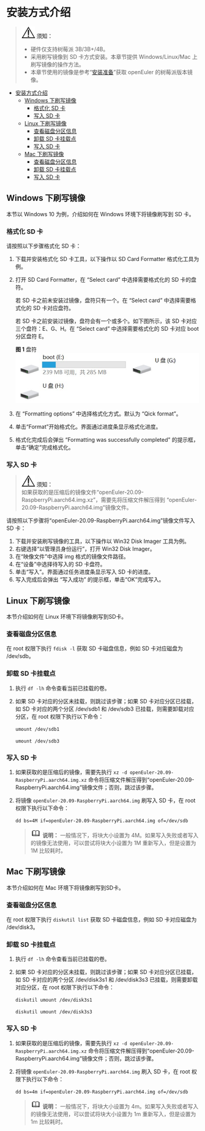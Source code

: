 # 安装方式介绍

>![](public_sys-resources/icon-notice.gif) **须知：**   
>-   硬件仅支持树莓派 3B/3B+/4B。
>-   采用刷写镜像到 SD 卡方式安装。本章节提供 Windows/Linux/Mac 上刷写镜像的操作方法。
>-   本章节使用的镜像是参考“[安装准备](安装准备-1.html)”获取 openEuler 的树莓派版本镜像。

<!-- TOC -->

- [安装方式介绍](#安装方式介绍)
    - [Windows 下刷写镜像](#windows-下刷写镜像)
        - [格式化 SD 卡](#格式化-sd-卡)
        - [写入 SD 卡](#写入-sd-卡)
    - [Linux 下刷写镜像](#linux-下刷写镜像)
        - [查看磁盘分区信息](#查看磁盘分区信息)
        - [卸载 SD 卡挂载点](#卸载-sd-卡挂载点)
        - [写入 SD 卡](#写入-sd-卡-1)
    - [Mac 下刷写镜像](#mac-下刷写镜像)
        - [查看磁盘分区信息](#查看磁盘分区信息-1)
        - [卸载 SD 卡挂载点](#卸载-sd-卡挂载点-1)
        - [写入 SD 卡](#写入-sd-卡-2)

<!-- /TOC -->

## Windows 下刷写镜像

本节以 Windows 10 为例，介绍如何在 Windows 环境下将镜像刷写到 SD 卡。

### 格式化 SD 卡

请按照以下步骤格式化 SD 卡：

1.  下载并安装格式化 SD 卡工具，以下操作以 SD Card Formatter 格式化工具为例。
2.  打开 SD Card Formatter，在 “Select card” 中选择需要格式化的 SD 卡的盘符。

    若 SD 卡之前未安装过镜像，盘符只有一个。在 “Select card” 中选择需要格式化的 SD 卡对应盘符。

    若 SD 卡之前安装过镜像，盘符会有一个或多个。如下图所示，该 SD 卡对应三个盘符：E、G、H。在 “Select card” 中选择需要格式化的 SD 卡对应 boot 分区盘符 E。

    **图 1**  盘符<a name="zh-cn_topic_0151920806_f6ff7658b349942ea87f4521c0256c311"></a>  
    ![](figures/Drive_letter.png)

3.  在 “Formatting options” 中选择格式化方式。默认为 “Qick format”。
4.  单击“Format”开始格式化。界面通过进度条显示格式化进度。
5.  格式化完成后会弹出 “Formatting was successfully completed” 的提示框，单击“确定”完成格式化。

### 写入 SD 卡

>![](public_sys-resources/icon-notice.gif) **须知：**   
>如果获取的是压缩后的镜像文件“openEuler-20.09-RaspberryPi.aarch64.img.xz”，需要先将压缩文件解压得到 “openEuler-20.09-RaspberryPi.aarch64.img”镜像文件。

请按照以下步骤将“openEuler-20.09-RaspberryPi.aarch64.img”镜像文件写入 SD 卡：

1.  下载并安装刷写镜像的工具，以下操作以 Win32 Disk Imager 工具为例。
2.  右键选择“以管理员身份运行”，打开 Win32 Disk Imager。
3.  在“映像文件”中选择 img 格式的镜像文件路径。
4.  在“设备”中选择待写入的 SD 卡盘符。
5.  单击“写入”。界面通过任务进度条显示写入 SD 卡的进度。
6.  写入完成后会弹出 “写入成功” 的提示框，单击“OK”完成写入。

## Linux 下刷写镜像

本节介绍如何在 Linux 环境下将镜像刷写到SD卡。

### 查看磁盘分区信息

在 root 权限下执行 `fdisk -l` 获取 SD 卡磁盘信息，例如 SD 卡对应磁盘为 /dev/sdb。

### 卸载 SD 卡挂载点

1.  执行 `df -lh` 命令查看当前已挂载的卷。
2.  如果 SD 卡对应的分区未挂载，则跳过该步骤；如果 SD 卡对应分区已挂载，如 SD 卡对应的两个分区 /dev/sdb1 和 /dev/sdb3 已挂载，则需要卸载对应分区，在 root 权限下执行以下命令：

    `umount /dev/sdb1`

    `umount /dev/sdb3`

### 写入 SD 卡

1.  如果获取的是压缩后的镜像，需要先执行 `xz -d openEuler-20.09-RaspberryPi.aarch64.img.xz` 命令将压缩文件解压得到“openEuler-20.09-RaspberryPi.aarch64.img”镜像文件；否则，跳过该步骤。
2.  将镜像 `openEuler-20.09-RaspberryPi.aarch64.img` 刷写入 SD 卡，在 root 权限下执行以下命令：
    
    `dd bs=4M if=openEuler-20.09-RaspberryPi.aarch64.img of=/dev/sdb`

    >![](public_sys-resources/icon-note.gif) **说明：** 
    >一般情况下，将块大小设置为 4M。如果写入失败或者写入的镜像无法使用，可以尝试将块大小设置为 1M 重新写入，但是设置为 1M 比较耗时。

## Mac 下刷写镜像

本节介绍如何在 Mac 环境下将镜像刷写到SD卡。

### 查看磁盘分区信息

在 root 权限下执行 `diskutil list` 获取 SD 卡磁盘信息，例如 SD 卡对应磁盘为 /dev/disk3。

### 卸载 SD 卡挂载点

1.  执行 `df -lh` 命令查看当前已挂载的卷。
2.  如果 SD 卡对应的分区未挂载，则跳过该步骤；如果 SD 卡对应分区已挂载，如 SD 卡对应的两个分区 /dev/disk3s1 和 /dev/disk3s3 已挂载，则需要卸载对应分区，在 root 权限下执行以下命令：

    `diskutil umount /dev/disk3s1`

    `diskutil umount /dev/disk3s3`

### 写入 SD 卡

1.  如果获取的是压缩后的镜像，需要先执行 `xz -d openEuler-20.09-RaspberryPi.aarch64.img.xz` 命令将压缩文件解压得到“openEuler-20.09-RaspberryPi.aarch64.img”镜像文件；否则，跳过该步骤。
2.  将镜像 `openEuler-20.09-RaspberryPi.aarch64.img` 刷入 SD 卡，在 root 权限下执行以下命令：

    `dd bs=4m if=openEuler-20.09-RaspberryPi.aarch64.img of=/dev/sdb`

    >![](public_sys-resources/icon-note.gif) **说明：** 
    >一般情况下，将块大小设置为 4m。如果写入失败或者写入的镜像无法使用，可以尝试将块大小设置为 1m 重新写入，但是设置为 1m 比较耗时。

